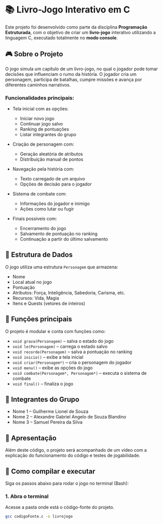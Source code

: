 # 📚 Livro-Jogo Interativo em C

Este projeto foi desenvolvido como parte da disciplina **Programação Estruturada**, com o objetivo de criar um **livro-jogo** interativo utilizando a linguagem C, executado totalmente no **modo console**.

## 🎮 Sobre o Projeto

O jogo simula um capítulo de um livro-jogo, no qual o jogador pode tomar decisões que influenciam o rumo da história. O jogador cria um personagem, participa de batalhas, cumpre missões e avança por diferentes caminhos narrativos.

### Funcionalidades principais:

- Tela inicial com as opções:
  - Iniciar novo jogo
  - Continuar jogo salvo
  - Ranking de pontuações
  - Listar integrantes do grupo

- Criação de personagem com:
  - Geração aleatória de atributos
  - Distribuição manual de pontos

- Navegação pela história com:
  - Texto carregado de um arquivo
  - Opções de decisão para o jogador

- Sistema de combate com:
  - Informações do jogador e inimigo
  - Ações como lutar ou fugir

- Finais possíveis com:
  - Encerramento do jogo
  - Salvamento de pontuação no ranking
  - Continuação a partir do último salvamento

## 🧠 Estrutura de Dados

O jogo utiliza uma estrutura `Personagem` que armazena:

- Nome  
- Local atual no jogo  
- Pontuação   
- Atributos: Força, Inteligência, Sabedoria, Carisma, etc.  
- Recursos: Vida, Magia
- Itens e Quests (vetores de inteiros)

## 🔧 Funções principais

O projeto é modular e conta com funções como:

- `void grava(Personagem)` – salva o estado do jogo  
- `void le(Personagem)` – carrega o estado salvo  
- `void recorde(Personagem)` – salva a pontuação no ranking  
- `void inicio()` – exibe a tela inicial  
- `void criar(Personagem*)` – cria o personagem do jogador  
- `void menu()` – exibe as opções do jogo  
- `void combate(Personagem*, Personagem*)` – executa o sistema de combate  
- `void final()` – finaliza o jogo

## 👥 Integrantes do Grupo

- Nome 1 – Guilherme Lionel de Souza  
- Nome 2 – Alexandre Gabriel Angelo de Souza Blandino
- Nome 3 – Samuel Pereira da Silva

## 🎥 Apresentação

Além deste código, o projeto será acompanhado de um vídeo com a explicação do funcionamento do código e testes de jogabilidade.

## 🚀 Como compilar e executar

Siga os passos abaixo para rodar o jogo no terminal (Bash):

### 1. Abra o terminal

Acesse a pasta onde está o código-fonte do projeto.

```bash
gcc codigoFonte.c -o livrojogo
